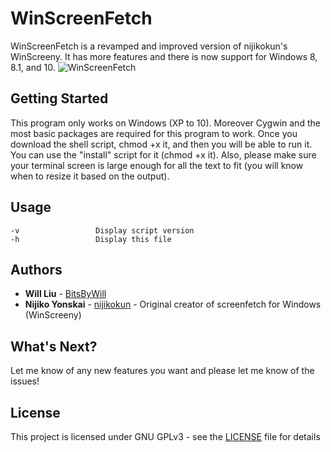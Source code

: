 # WinScreenFetch
WinScreenFetch is a revamped and improved version of nijikokun's WinScreeny.  It has more features and there is now support for Windows 8, 8.1, and 10.
![WinScreenFetch](https://s31.postimg.cc/mu8citqm3/Win_Screen_Fetch.png)

## Getting Started
This program only works on Windows (XP to 10).  Moreover Cygwin and the most basic packages are required for this program to work.
Once you download the shell script, chmod +x it, and then you will be able to run it.  You can use the "install" script for it (chmod +x it).  Also, please make sure your terminal screen is large enough for all the text to fit (you will know when to resize it based on the output).

## Usage
    -v                 Display script version
    -h                 Display this file

## Authors
* **Will Liu** - [BitsByWill](https://github.com/BitsByWill)
* **Nijiko Yonskai** - [nijikokun](https://github.com/nijikokun) - Original creator of screenfetch for Windows (WinScreeny)

## What's Next?
Let me know of any new features you want and please let me know of the issues!

## License
This project is licensed under GNU GPLv3 - see the [LICENSE](LICENSE) file for details


